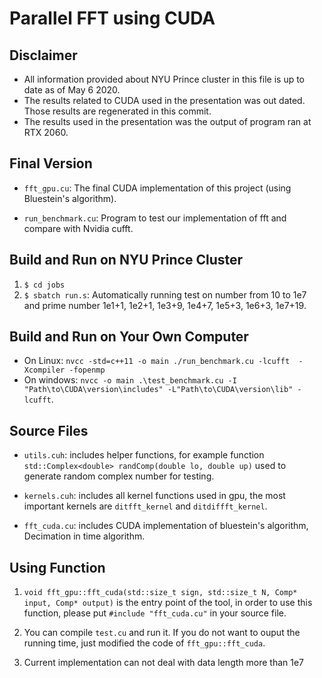 Parallel FFT using CUDA
==========================

## Disclaimer
* All information provided about NYU Prince cluster in this file is up to date
  as of May 6 2020.
* The results related to CUDA used in the presentation was out dated. Those
  results are regenerated in this commit.
* The results used in the presentation was the output of program ran at RTX 2060.

## Final Version
* `fft_gpu.cu`: The final CUDA implementation of this project
  (using Bluestein's algorithm).

* `run_benchmark.cu`: Program to test our implementation of fft and compare with Nvidia cufft.

## Build and Run on NYU Prince Cluster
1. `$ cd jobs`
2. `$ sbatch run.s`: Automatically running test on number from 10 to 1e7 and prime number 1e1+1, 1e2+1, 1e3+9, 1e4+7, 1e5+3, 1e6+3, 1e7+19.

## Build and Run on Your Own Computer
* On Linux: `nvcc -std=c++11 -o main ./run_benchmark.cu -lcufft  -Xcompiler -fopenmp`
* On windows: `nvcc -o main .\test_benchmark.cu -I "Path\to\CUDA\version\includes" -L"Path\to\CUDA\version\lib" -lcufft`.

## Source Files
* `utils.cuh`: includes helper functions, for example function ` std::Complex<double> randComp(double lo, double up)` used to generate random complex number for testing.

* `kernels.cuh`: includes all kernel functions used in gpu, the most important kernels are `ditfft_kernel` and `ditdiffft_kernel`.

* `fft_cuda.cu`: includes CUDA implementation of bluestein's algorithm, Decimation in time algorithm.

## Using Function
1. `void fft_gpu::fft_cuda(std::size_t sign, std::size_t N, Comp* input, Comp* output)` is the entry point of the tool, in order to use this function, please put `#include "fft_cuda.cu"` in your source file.

2. You can compile `test.cu` and run it. If you do not want to ouput the running time, just modified the code of `fft_gpu::fft_cuda`.

3. Current implementation can not deal with data length more than 1e7
